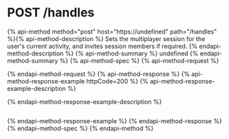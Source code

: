 # POST /handles

{% api-method method="post" host="https://undefined" path="/handles" %}{% api-method-description %}
Sets the multiplayer session for the user's current activity, and invites session members if required.
{% endapi-method-description %}
{% api-method-summary %}
undefined
{% endapi-method-summary %}
{% api-method-spec %}
{% api-method-request %}

{% endapi-method-request %}
{% api-method-response %}
{% api-method-response-example httpCode=200 %}
{% api-method-response-example-description %}

{% endapi-method-response-example-description %}

```text
```
{% endapi-method-response-example %}
{% endapi-method-response %}
{% endapi-method-spec %}
{% endapi-method %}
